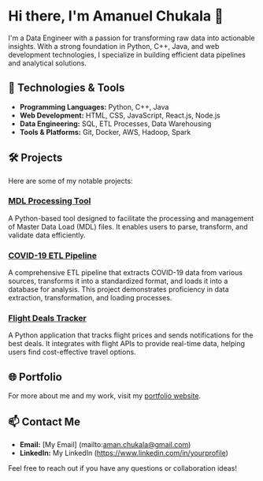 # Hi there, I'm Amanuel Chukala 👋

I'm a Data Engineer with a passion for transforming raw data into actionable insights. With a strong foundation in Python, C++, Java, and web development technologies, I specialize in building efficient data pipelines and analytical solutions.

## 🔧 Technologies & Tools

- **Programming Languages:** Python, C++, Java
- **Web Development:** HTML, CSS, JavaScript, React.js, Node.js
- **Data Engineering:** SQL, ETL Processes, Data Warehousing
- **Tools & Platforms:** Git, Docker, AWS, Hadoop, Spark

## 🛠️ Projects

Here are some of my notable projects:

### [MDL Processing Tool](https://github.com/amanuel496/MDL_Processing)

A Python-based tool designed to facilitate the processing and management of Master Data Load (MDL) files. It enables users to parse, transform, and validate data efficiently.

### [COVID-19 ETL Pipeline](https://github.com/amanuel496/covid-19-etl)

A comprehensive ETL pipeline that extracts COVID-19 data from various sources, transforms it into a standardized format, and loads it into a database for analysis. This project demonstrates proficiency in data extraction, transformation, and loading processes.

### [Flight Deals Tracker](https://github.com/amanuel496/flight-deals)

A Python application that tracks flight prices and sends notifications for the best deals. It integrates with flight APIs to provide real-time data, helping users find cost-effective travel options.

## 🌐 Portfolio

For more about me and my work, visit my [portfolio website](https://amanuel496.github.io/).

## 📫 Contact Me

- **Email:** [My Email] (mailto:aman.chukala@gmail.com)
- **LinkedIn:** My LinkedIn (https://www.linkedin.com/in/yourprofile)

Feel free to reach out if you have any questions or collaboration ideas!
